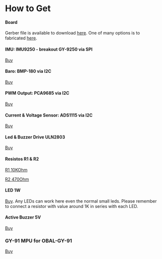 # How to Get

#### Board
Gerber file is available to download [here](https://github.com/HefnySco/OBAL/tree/main/Hardware). 
One of many options is to fabricated [here](https://cart.jlcpcb.com/quote).


#### IMU: IMU9250 - breakout GY-9250 via SPI

[Buy](https://www.aliexpress.com/item/32693237987.html)


#### Baro: BMP-180 via I2C

[Buy](https://www.aliexpress.com/item/1005002119865159.html?spm=a2g0o.productlist.0.0.15ef372bcuH6pQ&algo_pvid=19d53257-b3c0-450b-9287-ac4520607140&algo_exp_id=19d53257-b3c0-450b-9287-ac4520607140-13&pdp_ext_f=%7B%22sku_id%22%3A%2212000018805134920%22%7D)



#### PWM Output: PCA9685 via I2C

[Buy](https://www.aliexpress.com/item/32469378576.html?algo_pvid=3cf847e2-db99-4046-8d14-dc60fc9372db&aem_p4p_detail=202109110951464991717441224200031156071&algo_exp_id=3cf847e2-db99-4046-8d14-dc60fc9372db-0)



#### Current & Voltage Sensor: ADS1115 via I2C

[Buy](https://www.aliexpress.com/item/32817162654.html?spm=a2g0o.productlist.0.0.55997170mWAIaq&algo_pvid=feb3a693-f2d5-4752-ba96-89379533b8ff&algo_exp_id=feb3a693-f2d5-4752-ba96-89379533b8ff-2&pdp_ext_f=%7B%22sku_id%22%3A%2210000000609239300%22%7D)




#### Led & Buzzer Drive ULN2803

[Buy](https://www.sparkfun.com/products/312)

#### Resistos R1 & R2

[R1 10KOhm](https://www.amazon.com/Chanzon-Resistor-Tolerance-Resistors-Certificated/dp/B08QRTQVP1/ref=sr_1_4?dchild=1&keywords=0805+SMD+10K&qid=1631543411&sr=8-4>)

[R2 470Ohm](https://www.amazon.com/470-ohm-Resistor-Resistors-Tolerance/dp/B07DHGBR3W/ref=sr_1_2?dchild=1&keywords=0805+SMD+470&qid=1631543390&sr=8-2>)


#### LED 1W

[Buy](https://www.amazon.com/HiLetgo-20pcs-Power-Light-80-90LM/dp/B07RQ57TM5/ref=sr_1_5?dchild=1&keywords=LED+Power+1W&qid=1631543937&sr=8-5). Any LEDs can work here even the normal small leds. Please remember to connect a resistor with value around 1K in series with each LED.

#### Active Buzzer 5V
[Buy](https://www.banggood.com/5-PCS-Super-Loud-5V-Active-Alarm-Buzzer-Beeper-Tracker-9+5_5mm-for-RC-MultiRotor-FPV-Racing-Drone-p-1117207.html?gmcCountry=US&currency=USD&cur_warehouse=CN&createTmp=1&utm_source=googleshopping&utm_medium=cpc_bgs&utm_content=sandra&utm_campaign=sandra-ssc-us-all-0407&ad_id=512762581403&gclid=CjwKCAjw7fuJBhBdEiwA2lLMYZdcBKraXyTI-cDNRRcjE187jHpMr6ru5ZWuEifklgJrqVT3NawvwxoC-ocQAvD_BwE)



### GY-91 MPU for OBAL-GY-91
[Buy](https://www.aliexpress.com/item/1005001636248651.html?spm=a2g0o.productlist.0.0.38b47172eQlyss&algo_pvid=3cafb618-f428-4e50-84b9-fc538d546b24&algo_exp_id=3cafb618-f428-4e50-84b9-fc538d546b24-1&pdp_ext_f=%7B%22sku_id%22%3A%2212000016917052419%22%7D&pdp_pi=-1%3B6.84%3B-1%3B368%40salePrice%3BUSD%3Bsearch-mainSearch)